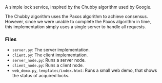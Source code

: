 A simple lock service, inspired by the Chubby algorithm used by Google.

The Chubby algorithm uses the Paxos algorithm to achieve consensus. However, since we were unable
to complete the Paxos algorithm in time, this implementation simply uses a single server to handle
all requests.

### Files

- `server.py`: The server implementation.
- `client.py`: The client implementation.
- `server_node.py`: Runs a server node.
- `client_node.py`: Runs a client node.
- `web_demo.py`, `templates/index.html`: Runs a small web demo, that shows the status of acquired locks.
